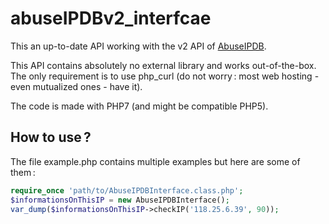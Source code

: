 # abuseIPDBv2_interfcae

This an up-to-date API working with the v2 API of [AbuseIPDB](https://www.abuseipdb.com/).

This API contains absolutely no external library and works out-of-the-box. The only requirement is to use
php_curl (do not worry : most web hosting - even mutualized ones - have it).

The code is made with PHP7 (and might be compatible PHP5).

## How to use ?

The file example.php contains multiple examples but here are some of them :

```php
require_once 'path/to/AbuseIPDBInterface.class.php';
$informationsOnThisIP = new AbuseIPDBInterface();
var_dump($informationsOnThisIP->checkIP('118.25.6.39', 90));
```
